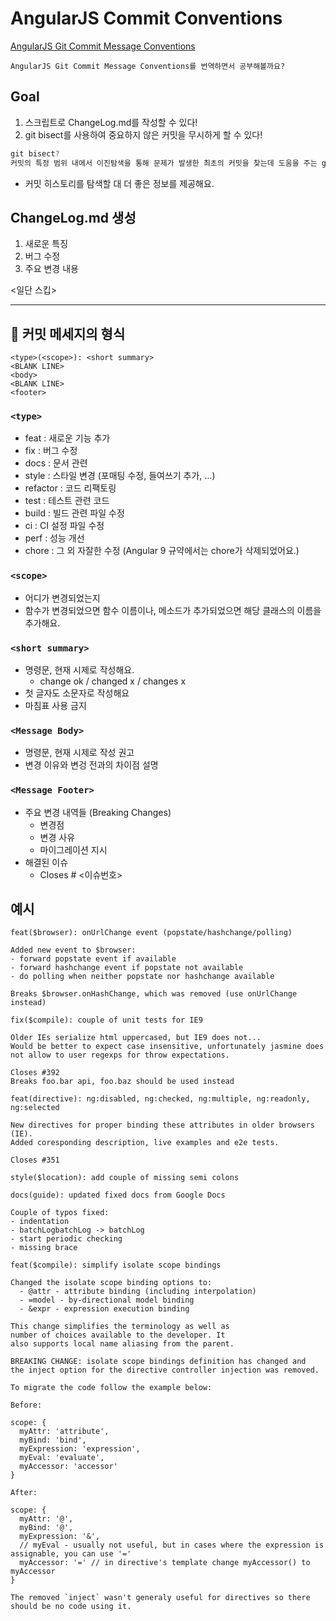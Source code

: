 # AngularJS Commit Conventions

[AngularJS Git Commit Message Conventions](https://gist.github.com/stephenparish/9941e89d80e2bc58a153)

`AngularJS Git Commit Message Conventions를 번역하면서 공부해볼까요?`

## Goal

1. 스크립트로 ChangeLog.md를 작성할 수 있다!
2. git bisect를 사용하여 중요하지 않은 커밋을 무시하게 할 수 있다!

```jsx
git bisect?
커밋의 특정 범위 내에서 이진탐색을 통해 문제가 발생한 최초의 커밋을 찾는데 도움을 주는 git의 기능
```

- 커밋 히스토리를 탐색할 대 더 좋은 정보를 제공해요.

## ChangeLog.md 생성

1. 새로운 특징 
2. 버그 수정
3. 주요 변경 내용

<일단 스킵>

---

## 💯 커밋 메세지의 형식

```
<type>(<scope>): <short summary>
<BLANK LINE>
<body>
<BLANK LINE>
<footer>
```

### `<type>`

- feat : 새로운 기능 추가
- fix : 버그 수정
- docs : 문서 관련
- style : 스타일 변경 (포매팅 수정, 들여쓰기 추가, …)
- refactor : 코드 리팩토링
- test : 테스트 관련 코드
- build : 빌드 관련 파일 수정
- ci : CI 설정 파일 수정
- perf : 성능 개선
- chore : 그 외 자잘한 수정 (Angular 9 규약에서는 chore가 삭제되었어요.)

### `<scope>`

- 어디가 변경되었는지
- 함수가 변경되었으면 함수 이름이나, 메소드가 추가되었으면 해당 클래스의 이름을 추가해요.

### `<short summary>`

- 명령문, 현재 시제로 작성해요.
    - change ok / changed x / changes x
- 첫 글자도 소문자로 작성해요
- 마침표 사용 금지

### `<Message Body>`

- 명령문, 현재 시제로 작성 권고
- 변경 이유와 변겅 전과의 차이점 설명

### `<Message Footer>`

- 주요 변경 내역들 (Breaking Changes)
    - 변경점
    - 변경 사유
    - 마이그레이션 지시
- 해결된 이슈
    - Closes # <이슈번호>

## 예시

```
feat($browser): onUrlChange event (popstate/hashchange/polling)

Added new event to $browser:
- forward popstate event if available
- forward hashchange event if popstate not available
- do polling when neither popstate nor hashchange available

Breaks $browser.onHashChange, which was removed (use onUrlChange instead)
```

```
fix($compile): couple of unit tests for IE9

Older IEs serialize html uppercased, but IE9 does not...
Would be better to expect case insensitive, unfortunately jasmine does
not allow to user regexps for throw expectations.

Closes #392
Breaks foo.bar api, foo.baz should be used instead
```

```
feat(directive): ng:disabled, ng:checked, ng:multiple, ng:readonly, ng:selected

New directives for proper binding these attributes in older browsers (IE).
Added coresponding description, live examples and e2e tests.

Closes #351
```

```
style($location): add couple of missing semi colons
```

```
docs(guide): updated fixed docs from Google Docs

Couple of typos fixed:
- indentation
- batchLogbatchLog -> batchLog
- start periodic checking
- missing brace
```

```
feat($compile): simplify isolate scope bindings

Changed the isolate scope binding options to:
  - @attr - attribute binding (including interpolation)
  - =model - by-directional model binding
  - &expr - expression execution binding

This change simplifies the terminology as well as
number of choices available to the developer. It
also supports local name aliasing from the parent.

BREAKING CHANGE: isolate scope bindings definition has changed and
the inject option for the directive controller injection was removed.

To migrate the code follow the example below:

Before:

scope: {
  myAttr: 'attribute',
  myBind: 'bind',
  myExpression: 'expression',
  myEval: 'evaluate',
  myAccessor: 'accessor'
}

After:

scope: {
  myAttr: '@',
  myBind: '@',
  myExpression: '&',
  // myEval - usually not useful, but in cases where the expression is assignable, you can use '='
  myAccessor: '=' // in directive's template change myAccessor() to myAccessor
}

The removed `inject` wasn't generaly useful for directives so there should be no code using it.
```

